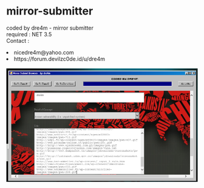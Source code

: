 # mirror-submitter
coded by dre4m - mirror submitter<br>
required : NET 3.5<br>
Contact :<br>
<li>nicedre4m@yahoo.com<br></li>
<li>https://forum.devilzc0de.id/u/dre4m</li>
<br>
<img src="https://github.com/n1cedre4m/mirror-submitter/blob/main/2.png" height="300">

